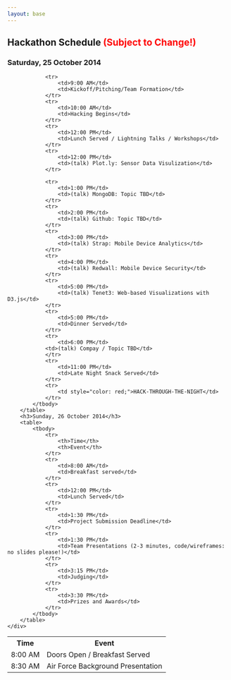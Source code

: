 ```yaml
---
layout: base 
---
```

<section id="schedule">
    <div class="container">
        <h2>Hackathon Schedule <span style="color: red">(Subject to Change!)</span></h2>
        <h3>Saturday, 25 October 2014</h3>
        <table>
            <tbody>
                <tr>
                    <th>Time</th>
                    <th>Event</th>
                </tr>
                <tr>
                    <td>8:00 AM</td>
                    <td>Doors Open / Breakfast Served</td>
                </tr>
                <tr>
                    <td>8:30 AM</td>
                    <td>Air Force Background Presentation</td>
                </tr>

                <tr>
                    <td>9:00 AM</td>
                    <td>Kickoff/Pitching/Team Formation</td>
                </tr>
                <tr>
                    <td>10:00 AM</td>
                    <td>Hacking Begins</td>
                </tr>
                <tr>
                    <td>12:00 PM</td>
                    <td>Lunch Served / Lightning Talks / Workshops</td>
                </tr>
                <tr>
                    <td>12:00 PM</td>
                    <td>(talk) Plot.ly: Sensor Data Visulization</td>
                </tr>

                <tr>
                    <td>1:00 PM</td>
                    <td>(talk) MongoDB: Topic TBD</td>
                </tr>
                <tr>
                    <td>2:00 PM</td>
                    <td>(talk) Github: Topic TBD</td>
                </tr>
                <tr>
                    <td>3:00 PM</td>
                    <td>(talk) Strap: Mobile Device Analytics</td>
                </tr>
                <tr>
                    <td>4:00 PM</td>
                    <td>(talk) Redwall: Mobile Device Security</td>
                </tr>
                <tr>
                    <td>5:00 PM</td>
                    <td>(talk) Tenet3: Web-based Visualizations with D3.js</td>
                </tr>
                <tr>
                    <td>5:00 PM</td>
                    <td>Dinner Served</td>
                </tr>
                <tr>
                    <td>6:00 PM</td>
                <td>(talk) Compay / Topic TBD</td>
                </tr>
                <tr>
                    <td>11:00 PM</td>
                    <td>Late Night Snack Served</td>
                </tr>
                <tr>
                    <td style="color: red;">HACK-THROUGH-THE-NIGHT</td>
                </tr>
            </tbody>
        </table>
        <h3>Sunday, 26 October 2014</h3>
        <table>
            <tbody>
                <tr>
                    <th>Time</th>
                    <th>Event</th>
                </tr>
                <tr>
                    <td>8:00 AM</td>
                    <td>Breakfast served</td>
                </tr>
                <tr>
                    <td>12:00 PM</td>
                    <td>Lunch Served</td>
                </tr>
                <tr>
                    <td>1:30 PM</td>
                    <td>Project Submission Deadline</td>
                </tr>
                <tr>
                    <td>1:30 PM</td>
                    <td>Team Presentations (2-3 minutes, code/wireframes: no slides please!)</td>
                </tr>
                <tr>
                    <td>3:15 PM</td>
                    <td>Judging</td>
                </tr>
                <tr>
                    <td>3:30 PM</td>
                    <td>Prizes and Awards</td>
                </tr>
            </tbody>
        </table>
    </div>
</section>